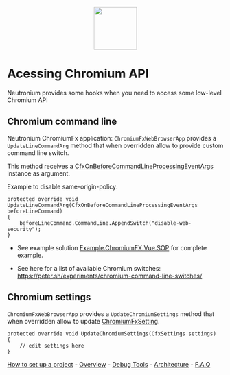 <p align="center"><img <p align="center"><img width="100"src="../../Deploy/logo.png"></p>

# Acessing Chromium API

Neutronium provides some hooks when you need to access some low-level Chromium API


## Chromium command line

Neutronium ChromiumFx application: `ChromiumFxWebBrowserApp` provides a `UpdateLineCommandArg` method that when overridden allow to provide custom command line switch.

This method receives a [CfxOnBeforeCommandLineProcessingEventArgs](https://chromiumfx.bitbucket.org/api/html/T_Chromium_Event_CfxOnBeforeCommandLineProcessingEventArgs.htm) instance as argument.


Example to disable same-origin-policy:
```CSharp
protected override void UpdateLineCommandArg(CfxOnBeforeCommandLineProcessingEventArgs beforeLineCommand)
{
    beforeLineCommand.CommandLine.AppendSwitch("disable-web-security");
}
```

* See example solution [Example.ChromiumFX.Vue.SOP](https://github.com/NeutroniumCore/Neutronium/tree/master/Examples/Example.ChromiumFX.Vue.SOP) for complete example.

* See here for a list of available Chromium switches:
https://peter.sh/experiments/chromium-command-line-switches/


## Chromium settings

`ChromiumFxWebBrowserApp` provides a `UpdateChromiumSettings` method that when overridden allow to update [ChromiumFxSetting](https://chromiumfx.bitbucket.io/api/html/T_Chromium_CfxSettings.htm).


```CSharp
protected override void UpdateChromiumSettings(CfxSettings settings) 
{
    // edit settings here
}
```

[How to set up a project](./SetUp.md) - [Overview](./Overview.md) - [Debug Tools](./Debug.md) - [Architecture](./Architecture.md) - [F.A.Q](./FAQ.md)
